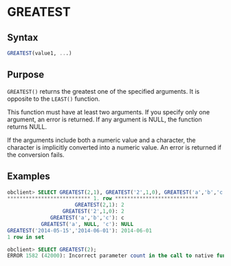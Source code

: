 # GREATEST

## Syntax

```sql
GREATEST(value1, ...)
```

## Purpose

`GREATEST()` returns the greatest one of the specified arguments. It is opposite to the `LEAST()` function.

This function must have at least two arguments. If you specify only one argument, an error is returned. If any argument is NULL, the function returns NULL.

If the arguments include both a numeric value and a character, the character is implicitly converted into a numeric value. An error is returned if the conversion fails.

## Examples

```sql
obclient> SELECT GREATEST(2,1), GREATEST('2',1,0), GREATEST('a','b','c'), GREATEST('a', NULL, 'c'), GREATEST('2014-05-15','2014-06-01')\G
*************************** 1. row ***************************
                      GREATEST(2,1): 2
                  GREATEST('2',1,0): 2
              GREATEST('a','b','c'): c
           GREATEST('a', NULL, 'c'): NULL
GREATEST('2014-05-15','2014-06-01'): 2014-06-01
1 row in set

obclient> SELECT GREATEST(2);
ERROR 1582 (42000): Incorrect parameter count in the call to native function 'greatest'
```
